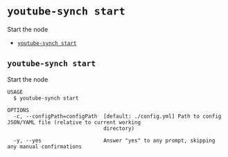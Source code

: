 `youtube-synch start`
=====================

Start the node

* [`youtube-synch start`](#youtube-synch-start)

## `youtube-synch start`

Start the node

```
USAGE
  $ youtube-synch start

OPTIONS
  -c, --configPath=configPath  [default: ./config.yml] Path to config JSON/YAML file (relative to current working
                               directory)

  -y, --yes                    Answer "yes" to any prompt, skipping any manual confirmations
```
